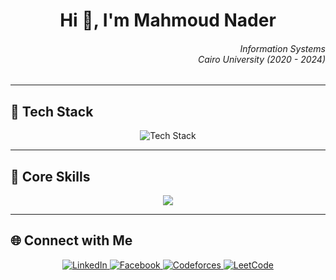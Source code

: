 <h1 align="center">Hi 👋, I'm Mahmoud Nader</h1>

<h6 align="right">  
  <i>Information Systems<br/>Cairo University (2020 - 2024)</i> 
</h6>

---

<h2 align="left">🚀 Tech Stack</h2>
<p align="center">
  <img src="https://skillicons.dev/icons?i=java,spring,python,cpp,flutter,js,nodejs,html,css,kotlin" alt="Tech Stack" />
</p>

---

<h2 align="left">🎯 Core Skills</h2>
<p align="center">
  <img src="https://readme-typing-svg.herokuapp.com?font=Fira+Code&pause=1000&color=36BCF7&center=true&width=550&lines=Full-Stack+Web+%26+Mobile+Development;Backend+Development+%7C+Spring+Boot+%7C+Node.js;Competitive+Programming+%7C+DSA" />
</p>

---

<h2 align="left">🌐 Connect with Me</h2>
<p align="center">  
  <a href="https://linkedin.com/in/mahmoud-nader-112483228" target="_blank">
    <img src="https://img.shields.io/badge/LinkedIn-0077B5?style=for-the-badge&logo=linkedin&logoColor=white" alt="LinkedIn" />
  </a>  
  <a href="https://facebook.com/mahmoudnader.midonader" target="_blank">
    <img src="https://img.shields.io/badge/Facebook-1877F2?style=for-the-badge&logo=facebook&logoColor=white" alt="Facebook" />
  </a>  
  <a href="https://codeforces.com/profile/_nader" target="_blank">
    <img src="https://img.shields.io/badge/Codeforces-1F8ACB?style=for-the-badge&logo=codeforces&logoColor=white" alt="Codeforces" />
  </a>  
  <a href="https://leetcode.com/mahmoudnader/" target="_blank">
    <img src="https://img.shields.io/badge/LeetCode-FFA116?style=for-the-badge&logo=leetcode&logoColor=black" alt="LeetCode" />
  </a>
</p>
